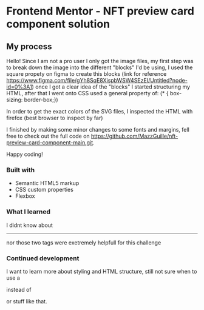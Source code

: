 # Frontend Mentor - NFT preview card component solution
## My process
Hello! Since I am not a pro user I only got the image files, my first step was to break down the image into the different "blocks" I'd be using, I used the square propety on figma to create this blocks (link for reference https://www.figma.com/file/gYh8SqE8XispbWSW4SEzEI/Untitled?node-id=0%3A1) once I got a clear idea of the "blocks" I started structuring my HTML, after that I went onto CSS used a general property of: (* {
  box-sizing: border-box;})

  In order to get the exact colors of the SVG files, I inspected the HTML with firefox (best browser to inspect by far)

  I finished by making some minor changes to some fonts and margins, fell free to check out the full code on https://github.com/MazzGuille/nft-preview-card-component-main.git.

  Happy coding!
### Built with

- Semantic HTML5 markup
- CSS custom properties
- Flexbox
### What I learned

I didnt know about <hr> nor <span> those two tags were exetremely helpfull for this challenge

### Continued development

I want to learn more about styling and HTML structure, still not sure when to use a <section> instead of <p> or stuff like that.
